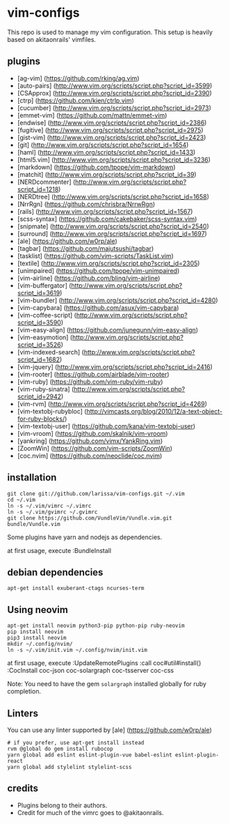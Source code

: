 # vim-configs
This repo is used to manage my vim configuration. This setup is heavily based on akitaonrails' vimfiles.

## plugins
* [ag-vim] (https://github.com/rking/ag.vim)
* [auto-pairs] (http://www.vim.org/scripts/script.php?script_id=3599)
* [CSApprox] (http://www.vim.org/scripts/script.php?script_id=2390)
* [ctrp] (https://github.com/kien/ctrlp.vim)
* [cucumber] (http://www.vim.org/scripts/script.php?script_id=2973)
* [emmet-vim] (https://github.com/mattn/emmet-vim)
* [endwise] (http://www.vim.org/scripts/script.php?script_id=2386)
* [fugitive] (http://www.vim.org/scripts/script.php?script_id=2975)
* [gist-vim] (http://www.vim.org/scripts/script.php?script_id=2423)
* [git] (http://www.vim.org/scripts/script.php?script_id=1654)
* [haml] (http://www.vim.org/scripts/script.php?script_id=1433)
* [html5.vim] (http://www.vim.org/scripts/script.php?script_id=3236)
* [markdown] (https://github.com/tpope/vim-markdown)
* [matchit] (http://www.vim.org/scripts/script.php?script_id=39)
* [NERDcommenter] (http://www.vim.org/scripts/script.php?script_id=1218)
* [NERDtree] (http://www.vim.org/scripts/script.php?script_id=1658)
* [NrrRgn] (https://github.com/chrisbra/NrrwRgn)
* [rails] (http://www.vim.org/scripts/script.php?script_id=1567)
* [scss-syntax] (https://github.com/cakebaker/scss-syntax.vim)
* [snipmate] (http://www.vim.org/scripts/script.php?script_id=2540)
* [surround] (http://www.vim.org/scripts/script.php?script_id=1697)
* [ale] (https://github.com/w0rp/ale)
* [tagbar] (https://github.com/majutsushi/tagbar)
* [tasklist] (https://github.com/vim-scripts/TaskList.vim)
* [textile] (http://www.vim.org/scripts/script.php?script_id=2305)
* [unimpaired] (https://github.com/tpope/vim-unimpaired)
* [vim-airline] (https://github.com/bling/vim-airline)
* [vim-buffergator] (http://www.vim.org/scripts/script.php?script_id=3619)
* [vim-bundler] (http://www.vim.org/scripts/script.php?script_id=4280)
* [vim-capybara] (https://github.com/asux/vim-capybara)
* [vim-coffee-script] (http://www.vim.org/scripts/script.php?script_id=3590)
* [vim-easy-align] (https://github.com/junegunn/vim-easy-align)
* [vim-easymotion] (http://www.vim.org/scripts/script.php?script_id=3526)
* [vim-indexed-search] (http://www.vim.org/scripts/script.php?script_id=1682)
* [vim-jquery] (http://www.vim.org/scripts/script.php?script_id=2416)
* [vim-rooter] (https://github.com/airblade/vim-rooter)
* [vim-ruby] (https://github.com/vim-ruby/vim-ruby)
* [vim-ruby-sinatra] (http://www.vim.org/scripts/script.php?script_id=2942)
* [vim-rvm] (http://www.vim.org/scripts/script.php?script_id=4269)
* [vim-textobj-rubybloc] (http://vimcasts.org/blog/2010/12/a-text-object-for-ruby-blocks/)
* [vim-textobj-user] (https://github.com/kana/vim-textobj-user)
* [vim-vroom] (https://github.com/skalnik/vim-vroom)
* [yankring] (https://github.com/vimx/YankRing.vim)
* [ZoomWin] (https://github.com/vim-scripts/ZoomWin)
* [coc.nvim] (https://github.com/neoclide/coc.nvim)

## installation
    git clone git://github.com/larissa/vim-configs.git ~/.vim
    cd ~/.vim
    ln -s ~/.vim/vimrc ~/.vimrc
    ln -s ~/.vim/gvimrc ~/.gvimrc
    git clone https://github.com/VundleVim/Vundle.vim.git bundle/Vundle.vim

Some plugins have yarn and nodejs as dependencies.

at first usage, execute
    :BundleInstall

## debian dependencies
    apt-get install exuberant-ctags ncurses-term

## Using neovim
    apt-get install neovim python3-pip python-pip ruby-neovim
    pip install neovim
    pip3 install neovim
    mkdir ~/.config/nvim/
    ln -s ~/.vim/init.vim ~/.config/nvim/init.vim

at first usage, execute
    :UpdateRemotePlugins
    :call coc#util#install()
    :CocInstall coc-json coc-solargraph coc-tsserver coc-css

Note: You need to have the gem `solargraph` installed globally for ruby
completion.

## Linters

You can use any linter supported by [ale] (https://github.com/w0rp/ale)

    # if you prefer, use apt-get install instead
    rvm @global do gem install rubocop
    yarn global add eslint eslint-plugin-vue babel-eslint eslint-plugin-react
    yarn global add stylelint stylelint-scss

## credits
* Plugins belong to their authors.
* Credit for much of the vimrc goes to @akitaonrails.
